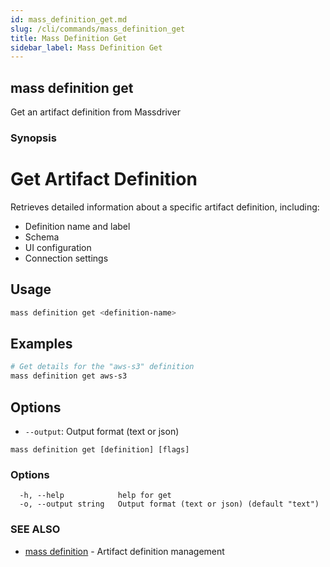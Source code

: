 ```yaml
---
id: mass_definition_get.md
slug: /cli/commands/mass_definition_get
title: Mass Definition Get
sidebar_label: Mass Definition Get
---
```

## mass definition get

Get an artifact definition from Massdriver

### Synopsis

# Get Artifact Definition

Retrieves detailed information about a specific artifact definition, including:
- Definition name and label
- Schema
- UI configuration
- Connection settings

## Usage

```bash
mass definition get <definition-name>
```

## Examples

```bash
# Get details for the "aws-s3" definition
mass definition get aws-s3
```

## Options

- `--output`: Output format (text or json)


```
mass definition get [definition] [flags]
```

### Options

```
  -h, --help            help for get
  -o, --output string   Output format (text or json) (default "text")
```

### SEE ALSO

* [mass definition](/cli/commands/mass_definition)	 - Artifact definition management
